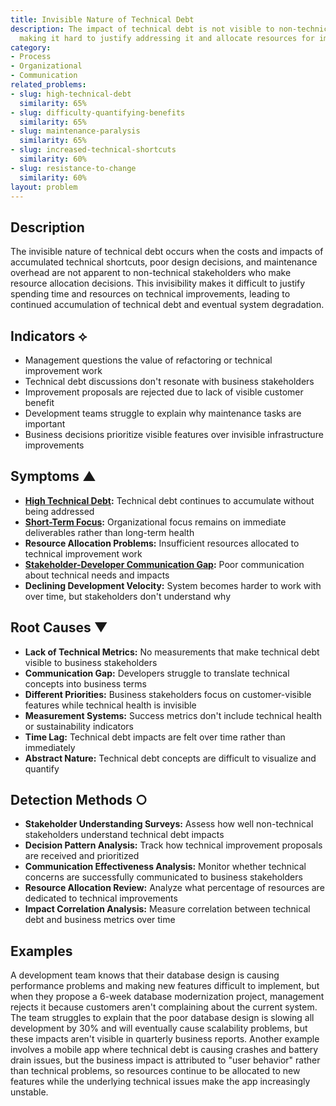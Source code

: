 ```yaml
---
title: Invisible Nature of Technical Debt
description: The impact of technical debt is not visible to non-technical stakeholders,
  making it hard to justify addressing it and allocate resources for improvement.
category:
- Process
- Organizational
- Communication
related_problems:
- slug: high-technical-debt
  similarity: 65%
- slug: difficulty-quantifying-benefits
  similarity: 65%
- slug: maintenance-paralysis
  similarity: 65%
- slug: increased-technical-shortcuts
  similarity: 60%
- slug: resistance-to-change
  similarity: 60%
layout: problem
---
```


## Description

The invisible nature of technical debt occurs when the costs and impacts of accumulated technical shortcuts, poor design decisions, and maintenance overhead are not apparent to non-technical stakeholders who make resource allocation decisions. This invisibility makes it difficult to justify spending time and resources on technical improvements, leading to continued accumulation of technical debt and eventual system degradation.

## Indicators ⟡

- Management questions the value of refactoring or technical improvement work
- Technical debt discussions don't resonate with business stakeholders
- Improvement proposals are rejected due to lack of visible customer benefit
- Development teams struggle to explain why maintenance tasks are important
- Business decisions prioritize visible features over invisible infrastructure improvements

## Symptoms ▲

- **[High Technical Debt](high-technical-debt.md):** Technical debt continues to accumulate without being addressed
- **[Short-Term Focus](short-term-focus.md):** Organizational focus remains on immediate deliverables rather than long-term health
- **Resource Allocation Problems:** Insufficient resources allocated to technical improvement work
- **[Stakeholder-Developer Communication Gap](stakeholder-developer-communication-gap.md):** Poor communication about technical needs and impacts
- **Declining Development Velocity:** System becomes harder to work with over time, but stakeholders don't understand why

## Root Causes ▼

- **Lack of Technical Metrics:** No measurements that make technical debt visible to business stakeholders
- **Communication Gap:** Developers struggle to translate technical concepts into business terms
- **Different Priorities:** Business stakeholders focus on customer-visible features while technical health is invisible
- **Measurement Systems:** Success metrics don't include technical health or sustainability indicators
- **Time Lag:** Technical debt impacts are felt over time rather than immediately
- **Abstract Nature:** Technical debt concepts are difficult to visualize and quantify

## Detection Methods ○

- **Stakeholder Understanding Surveys:** Assess how well non-technical stakeholders understand technical debt impacts
- **Decision Pattern Analysis:** Track how technical improvement proposals are received and prioritized
- **Communication Effectiveness Analysis:** Monitor whether technical concerns are successfully communicated to business stakeholders
- **Resource Allocation Review:** Analyze what percentage of resources are dedicated to technical improvements
- **Impact Correlation Analysis:** Measure correlation between technical debt and business metrics over time

## Examples

A development team knows that their database design is causing performance problems and making new features difficult to implement, but when they propose a 6-week database modernization project, management rejects it because customers aren't complaining about the current system. The team struggles to explain that the poor database design is slowing all development by 30% and will eventually cause scalability problems, but these impacts aren't visible in quarterly business reports. Another example involves a mobile app where technical debt is causing crashes and battery drain issues, but the business impact is attributed to "user behavior" rather than technical problems, so resources continue to be allocated to new features while the underlying technical issues make the app increasingly unstable.
